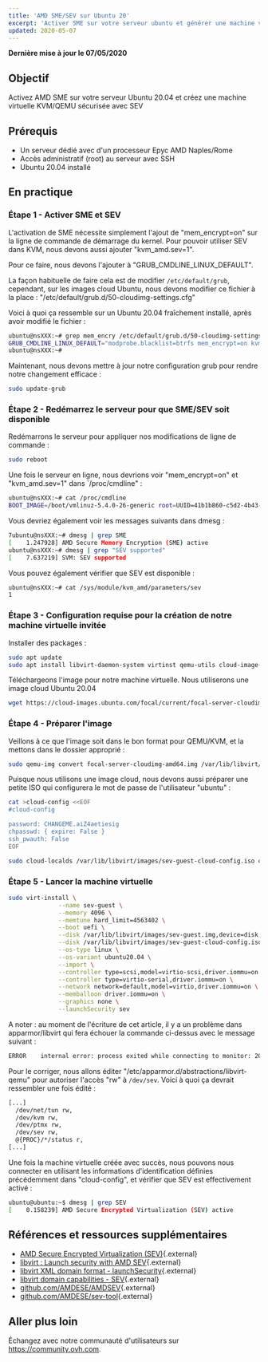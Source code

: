 ```yaml
---
title: 'AMD SME/SEV sur Ubuntu 20'
excerpt: 'Activer SME sur votre serveur ubuntu et générer une machine virtuelle SEV'
updated: 2020-05-07
---
```


**Dernière mise à jour le 07/05/2020**

## Objectif

Activez AMD SME sur votre serveur Ubuntu 20.04 et créez une machine virtuelle KVM/QEMU sécurisée avec SEV

## Prérequis

- Un serveur dédié avec d'un processeur Epyc AMD Naples/Rome
- Accès administratif (root) au serveur avec SSH
- Ubuntu 20.04 installé

## En practique

### Étape 1 - Activer SME et SEV

L'activation de SME nécessite simplement l'ajout de "mem_encrypt=on" sur la ligne de commande de démarrage du kernel. Pour pouvoir utiliser SEV dans KVM, nous devons aussi ajouter "kvm_amd.sev=1".

Pour ce faire, nous devons l'ajouter à "GRUB_CMDLINE_LINUX_DEFAULT".

La façon habituelle de faire cela est de modifier `/etc/default/grub`, cependant, sur les images cloud  Ubuntu, nous devons modifier ce fichier à la place : "/etc/default/grub.d/50-cloudimg-settings.cfg"

Voici à quoi ça ressemble sur un Ubuntu 20.04 fraîchement installé, après avoir modifié le fichier :

```bash
ubuntu@nsXXX:~# grep mem_encry /etc/default/grub.d/50-cloudimg-settings.cfg
GRUB_CMDLINE_LINUX_DEFAULT="modprobe.blacklist=btrfs mem_encrypt=on kvm_amd.sev=1"
ubuntu@nsXXX:~#
```

Maintenant, nous devons mettre à jour notre configuration grub pour rendre notre changement efficace :
```bash
sudo update-grub
```

### Étape 2 - Redémarrez le serveur pour que SME/SEV soit disponible

Redémarrons le serveur pour appliquer nos modifications de ligne de commande :

```bash
sudo reboot
```

Une fois le serveur en ligne, nous devrions voir "mem_encrypt=on" et "kvm_amd.sev=1" dans `/proc/cmdline" :

```bash
ubuntu@nsXXX:~# cat /proc/cmdline
BOOT_IMAGE=/boot/vmlinuz-5.4.0-26-generic root=UUID=41b1b860-c5d2-4b43-a7e5-cb45c2f44e08 ro vga=normal nomodeset modprobe.blacklist=btrfs mem_encrypt=on kvm_amd.sev=1
```

Vous devriez également voir les messages suivants dans dmesg :
```bash
7ubuntu@nsXXX:~# dmesg | grep SME
[    1.247928] AMD Secure Memory Encryption (SME) active
ubuntu@nsXXX:~# dmesg | grep "SEV supported"
[    7.637219] SVM: SEV supported
```

Vous pouvez également vérifier que SEV est disponible :
```bash
ubuntu@nsXXX:~# cat /sys/module/kvm_amd/parameters/sev
1
```

### Étape 3 - Configuration requise pour la création de notre machine virtuelle invitée

Installer des packages :
```bash
sudo apt update
sudo apt install libvirt-daemon-system virtinst qemu-utils cloud-image-utils
```

Téléchargeons l'image pour  notre machine virtuelle. Nous utiliserons une image cloud Ubuntu 20.04

```bash
wget https://cloud-images.ubuntu.com/focal/current/focal-server-cloudimg-amd64.img
```

### Étape 4 - Préparer l'image

Veillons à ce que l'image soit dans le bon format pour QEMU/KVM, et la mettons dans le dossier approprié :
```bash
sudo qemu-img convert focal-server-cloudimg-amd64.img /var/lib/libvirt/images/sev-guest.img
```

Puisque nous utilisons une image cloud, nous devons aussi préparer une petite ISO qui configurera le mot de passe de l'utilisateur "ubuntu" :
```bash
cat >cloud-config <<EOF
#cloud-config

password: CHANGEME.aiZ4aetiesig
chpasswd: { expire: False }
ssh_pwauth: False
EOF

sudo cloud-localds /var/lib/libvirt/images/sev-guest-cloud-config.iso cloud-config
```

### Étape 5 - Lancer la machine virtuelle

```bash
sudo virt-install \
              --name sev-guest \
              --memory 4096 \
              --memtune hard_limit=4563402 \
              --boot uefi \
              --disk /var/lib/libvirt/images/sev-guest.img,device=disk,bus=scsi \
              --disk /var/lib/libvirt/images/sev-guest-cloud-config.iso,device=cdrom \
              --os-type linux \
              --os-variant ubuntu20.04 \
              --import \
              --controller type=scsi,model=virtio-scsi,driver.iommu=on \
              --controller type=virtio-serial,driver.iommu=on \
              --network network=default,model=virtio,driver.iommu=on \
              --memballoon driver.iommu=on \
              --graphics none \
              --launchSecurity sev
```

A noter : au moment de l'écriture de cet article, il y a un problème dans apparmor/libvirt qui fera échouer la commande ci-dessus avec le message suivant :
```bash
ERROR    internal error: process exited while connecting to monitor: 2020-04-28T15:04:14.348979Z qemu-system-x86_64: sev_guest_init: Failed to open /dev/sev 'Permission denied'
```
Pour le corriger, nous allons éditer "/etc/apparmor.d/abstractions/libvirt-qemu" pour autoriser l'accès "rw" à `/dev/sev`. Voici à quoi ça devrait ressembler une fois édité :
```bash
[...]
  /dev/net/tun rw,
  /dev/kvm rw,
  /dev/ptmx rw,
  /dev/sev rw,
  @{PROC}/*/status r,
[...]
```

Une fois la machine virtuelle créée avec succès, nous pouvons nous connecter en utilisant les informations d'identification définies précédemment dans "cloud-config", et vérifier que SEV est effectivement activé :
```bash
ubuntu@ubuntu:~$ dmesg | grep SEV
[    0.158239] AMD Secure Encrypted Virtualization (SEV) active
```

## Références et ressources supplémentaires

- [AMD Secure Encrypted Virtualization (SEV)](https://developer.amd.com/sev/){.external}
- [libvirt : Launch security with AMD SEV](https://libvirt.org/kbase/launch_security_sev.html){.external}
- [libvirt XML domain format - launchSecurity](https://libvirt.org/formatdomain.html#launchSecurity){.external}
- [libvirt domain capabilities - SEV](https://libvirt.org/formatdomaincaps.html#elementsSEV){.external}
- [github.com/AMDESE/AMDSEV](https://github.com/AMDESE/AMDSEV){.external}
- [github.com/AMDESE/sev-tool](https://github.com/AMDESE/sev-tool){.external}

## Aller plus loin

Échangez avec notre communauté d'utilisateurs sur <https://community.ovh.com>.